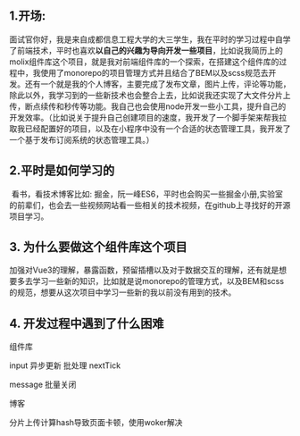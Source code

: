 ## 1.开场: 

​	面试官你好，我是来自成都信息工程大学的大三学生，我在平时的学习过程中自学了前端技术，平时也喜欢**以自己的兴趣为导向开发一些项目**，比如说我简历上的molix组件库这个项目，就是我对前端组件库的一个探索，在搭建这个组件库的过程中，我使用了monorepo的项目管理方式并且结合了BEM以及scss规范去开发。还有一个就是我的个人博客，主要完成了发布文章，图片上传，评论等功能，除此以外，我学习到的一些新技术也会整合上去，比如说我还实现了大文件分片上传，断点续传和秒传等功能。我自己也会使用node开发一些小工具，提升自己的开发效率。（比如说关于提升自己创建项目的速度，我开发了一个脚手架来帮我拉取我已经配置好的项目，以及在小程序中没有一个合适的状态管理工具，我开发了一个基于发布订阅系统的状态管理工具。）

## 2.平时是如何学习的

​	看书，看技术博客比如: 掘金，阮一峰ES6，平时也会购买一些掘金小册,实验室的前辈们，也会去一些视频网站看一些相关的技术视频，在github上寻找好的开源项目学习。

## 3. 为什么要做这个组件库这个项目

​	加强对Vue3的理解，暴露函数，预留插槽以及对于数据交互的理解，还有就是想要多去学习一些新的知识，比如就是说monorepo的管理方式，以及BEM和scss的规范，想要从这次项目中学习一些新的我以前没有用到的技术。



## 4. 开发过程中遇到了什么困难

组件库

input 异步更新 批处理 nextTick

message 批量关闭

博客

分片上传计算hash导致页面卡顿，使用woker解决




